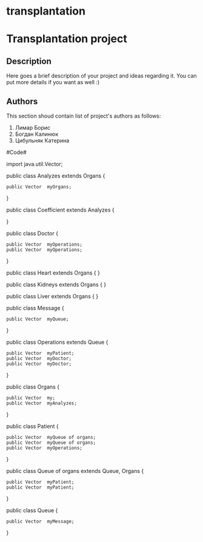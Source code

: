 transplantation
===============


# Transplantation project #

## Description ##
Here goes a brief description of your project and ideas regarding it.
You can put more details if you want as well :)

## Authors ##
This section shoud contain list of project's authors as follows:

1. Лимар Борис
2. Богдан Калинюк
3. Цибульняк Катерина
 
#Code#

import java.util.Vector;

public class Analyzes extends Organs {

    public Vector  myOrgans;
}

public class Coefficient extends Analyzes {

}

public class Doctor {

    public Vector  myOperations;
    public Vector  myOperations;

 }

public class Heart extends Organs {
}

public class Kidneys extends Organs {
}

public class Liver extends Organs {
}

public class Message {

    public Vector  myQueue;

}

public class Operations extends Queue {

    public Vector  myPatient;
    public Vector  myDoctor;
    public Vector  myDoctor;

}

public class Organs {

    public Vector  my;
    public Vector  myAnalyzes;

}

public class Patient {

    public Vector  myQueue of organs;
    public Vector  myQueue of organs;
    public Vector  myOperations;

}

public class Queue of organs extends Queue, Organs {

    public Vector  myPatient;
    public Vector  myPatient;

}

public class Queue {

    public Vector  myMessage;

}
